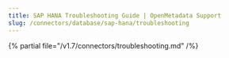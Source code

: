 ```yaml
---
title: SAP HANA Troubleshooting Guide | OpenMetadata Support
slug: /connectors/database/sap-hana/troubleshooting
---
```


{% partial file="/v1.7/connectors/troubleshooting.md" /%}
